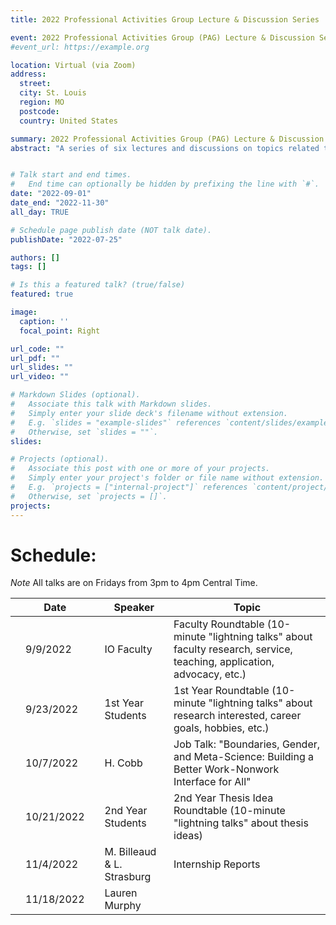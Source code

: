 ```yaml
---
title: 2022 Professional Activities Group Lecture & Discussion Series

event: 2022 Professional Activities Group (PAG) Lecture & Discussion Series
#event_url: https://example.org

location: Virtual (via Zoom)
address:
  street: 
  city: St. Louis
  region: MO
  postcode: 
  country: United States

summary: 2022 Professional Activities Group (PAG) Lecture & Discussion Series
abstract: "A series of six lectures and discussions on topics related to science, practice, and advocacy in IO psychology."


# Talk start and end times.
#   End time can optionally be hidden by prefixing the line with `#`.
date: "2022-09-01"
date_end: "2022-11-30"
all_day: TRUE

# Schedule page publish date (NOT talk date).
publishDate: "2022-07-25"

authors: []
tags: []

# Is this a featured talk? (true/false)
featured: true

image:
  caption: ''
  focal_point: Right

url_code: ""
url_pdf: ""
url_slides: ""
url_video: ""

# Markdown Slides (optional).
#   Associate this talk with Markdown slides.
#   Simply enter your slide deck's filename without extension.
#   E.g. `slides = "example-slides"` references `content/slides/example-slides.md`.
#   Otherwise, set `slides = ""`.
slides:

# Projects (optional).
#   Associate this post with one or more of your projects.
#   Simply enter your project's folder or file name without extension.
#   E.g. `projects = ["internal-project"]` references `content/project/deep-learning/index.md`.
#   Otherwise, set `projects = []`.
projects:
---
```


# Schedule:

*Note* All talks are on Fridays from 3pm to 4pm Central Time.

|   | Date       |   | Speaker                     | Topic                                                                                                                   |
|---|------------|---|-----------------------------|-------------------------------------------------------------------------------------------------------------------------|
|   |   9/9/2022 |   | IO Faculty                  | Faculty Roundtable (10-minute "lightning talks" about faculty research, service, teaching, application, advocacy, etc.) |
|   |  9/23/2022 |   | 1st Year Students           | 1st Year Roundtable (10-minute "lightning talks" about research interested, career goals, hobbies, etc.)                |
|   |  10/7/2022 |   | H. Cobb                     | Job Talk: "Boundaries, Gender, and Meta-Science: Building a Better Work-Nonwork Interface for All"                      |
|   | 10/21/2022 |   | 2nd Year Students           | 2nd Year Thesis Idea Roundtable (10-minute "lightning talks" about thesis ideas)                                        |
|   |  11/4/2022 |   | M. Billeaud & L. Strasburg  | Internship Reports                                                                                                      |
|   | 11/18/2022 |   | Lauren Murphy               |                                                                                                                         |